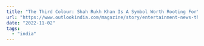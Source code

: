 ```yaml
---
title: "The Third Colour: Shah Rukh Khan Is A Symbol Worth Rooting For"
url: "https://www.outlookindia.com/magazine/story/entertainment-news-the-third-colour-shah-rukh-khan-is-a-symbol-worth-rooting-for/305132"
date: "2022-11-02"
tags:
  - "india"
---
```

